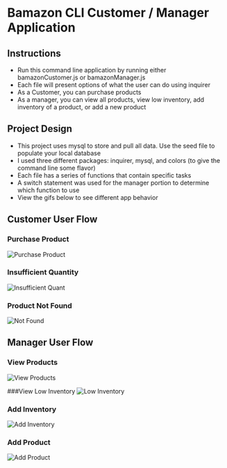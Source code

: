 # Bamazon CLI Customer / Manager Application

## Instructions 

* Run this command line application by running either bamazonCustomer.js or bamazonManager.js
* Each file will present options of what the user can do using inquirer
* As a Customer, you can purchase products 
* As a manager, you can view all products, view low inventory, add inventory of a product, or add a new product 

## Project Design

* This project uses mysql to store and pull all data. Use the seed file to populate your local database 
* I used three different packages: inquirer, mysql, and colors (to give the command line some flavor)
* Each file has a series of functions that contain specific tasks 
* A switch statement was used for the manager portion to determine which function to use  
* View the gifs below to see different app behavior


## Customer User Flow

### Purchase Product 
![Purchase Product](https://media.giphy.com/media/1rKFYBqy78RLYjrD9Z/giphy.gif)

### Insufficient Quantity
![Insufficient Quant](https://media.giphy.com/media/2hgmDamQfWNdrHpgdD/giphy.gif)

### Product Not Found 
![Not Found](https://media.giphy.com/media/7NUFVUTf2Az1F12Vew/giphy.gif)



## Manager User Flow

### View Products
![View Products](https://media.giphy.com/media/1xnyp1fWnAR2TxMIH6/giphy.gif)

###View Low Inventory 
![Low Inventory](https://media.giphy.com/media/cdSmdtHTtCsxcLG6Tu/giphy.gif)

### Add Inventory 
![Add Inventory](https://media.giphy.com/media/woDjX8NpUzwygepZxM/giphy.gif)

### Add Product 
![Add Product](https://media.giphy.com/media/1XeGI2hQJUsZIowGBA/giphy.gif)